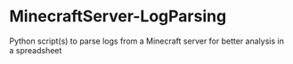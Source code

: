 # MinecraftServer-LogParsing
Python script(s) to parse logs from a Minecraft server for better analysis in a spreadsheet
